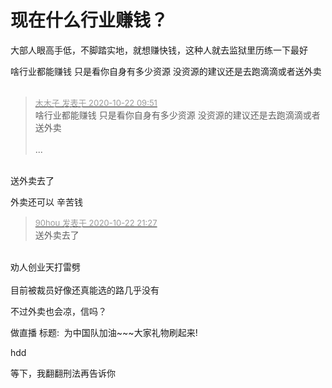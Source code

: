 # 现在什么行业赚钱？


大部人眼高手低，不脚踏实地，就想赚快钱，这种人就去监狱里历练一下最好

啥行业都能赚钱 只是看你自身有多少资源 没资源的建议还是去跑滴滴或者送外卖<br />
<br />
<img id="aimg_i9xdw" onclick="zoom(this, this.src, 0, 0, 0)" class="zoom" src="https://imgurl.mxdreamx.com/2020/10/20/TOIMG3555c1020074632N.png" onmouseover="img_onmouseoverfunc(this)" onload="thumbImg(this)" border="0" alt="" />

<div class="quote"><blockquote><font size="2"><a href="https://www.hostloc.com/forum.php?mod=redirect&amp;goto=findpost&amp;pid=9334652&amp;ptid=757002" target="_blank"><font color="#999999">木木子 发表于 2020-10-22 09:51</font></a></font><br />
啥行业都能赚钱 只是看你自身有多少资源 没资源的建议还是去跑滴滴或者送外卖<br />
<br />
 ...</blockquote></div><br />
送外卖去了

外卖还可以 辛苦钱<img src="static/image/smiley/default/lol.gif" smilieid="12" border="0" alt="" />

<div class="quote"><blockquote><font size="2"><a href="https://www.hostloc.com/forum.php?mod=redirect&amp;goto=findpost&amp;pid=9338127&amp;ptid=757002" target="_blank"><font color="#999999">90hou 发表于 2020-10-22 21:27</font></a></font><br />
送外卖去了</blockquote></div><br />
劝人创业天打雷劈 <br />
<br />
目前被裁员好像还真能选的路几乎没有

不过外卖也会凉，信吗？

做直播 标题:&nbsp;&nbsp;为中国队加油~~~大家礼物刷起来! <img src="static/image/smiley/default/lol.gif" smilieid="12" border="0" alt="" />

hdd

等下，我翻翻刑法再告诉你
